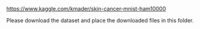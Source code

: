 https://www.kaggle.com/kmader/skin-cancer-mnist-ham10000

Please download the dataset and place the downloaded files in this folder.